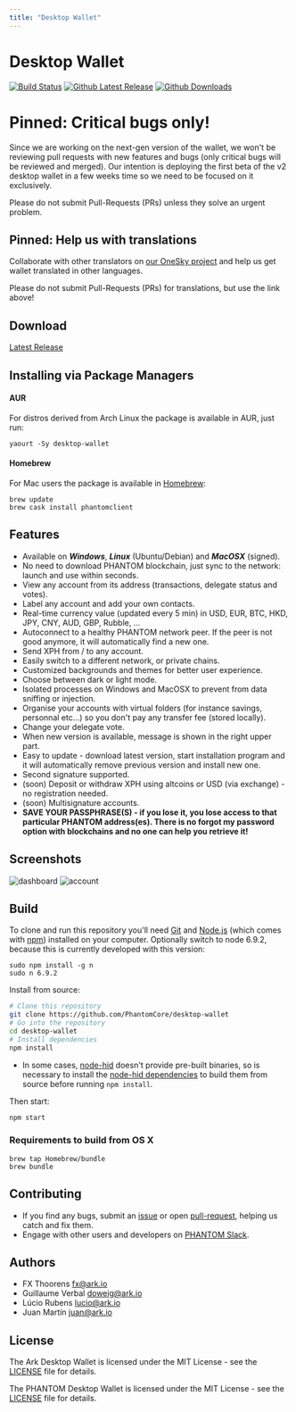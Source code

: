 ```yaml
---
title: "Desktop Wallet"
---
```


# Desktop Wallet

[![Build Status](https://travis-ci.org/Phantomchain/phantom-desktop.svg?branch=master)](https://travis-ci.org/Phantomchain/phantom-desktop)
[![Github Latest Release](https://img.shields.io/github/release/Phantomchain/phantom-desktop.svg)](https://github.com/Phantomchain/phantom-desktop/releases/latest)
[![Github Downloads](https://img.shields.io/github/downloads/Phantomchain/phantom-desktop/latest/total.svg?logo=github)](https://github.com/Phantomchain/phantom-desktop/releases/latest)

# Pinned: Critical bugs only!
Since we are working on the next-gen version of the wallet, we won't be reviewing pull requests with new features and bugs (only critical bugs will be reviewed and merged). Our intention is deploying the first beta of the v2 desktop wallet in a few weeks time so we need to be focused on it exclusively.

Please do not submit Pull-Requests (PRs) unless they solve an urgent problem.

## Pinned: Help us with translations
Collaborate with other translators on [our OneSky project](http://osjc1wl.oneskyapp.com/collaboration/project?id=95031) and help us get wallet translated in other languages.

Please do not submit Pull-Requests (PRs) for translations, but use the link above!

## Download
[Latest Release](https://github.com/PhantomCore/desktop-wallet/releases)

## Installing via Package Managers

#### AUR
For distros derived from Arch Linux the package is available in AUR, just run:

```
yaourt -Sy desktop-wallet
```

#### Homebrew
For Mac users the package is available in [Homebrew](https://brew.sh/):

```
brew update
brew cask install phantomclient
```

## Features
* Available on ***Windows***, ***Linux*** (Ubuntu/Debian) and ***MacOSX*** (signed).
* No need to download PHANTOM blockchain, just sync to the network: launch and use within seconds.
* View any account from its address (transactions, delegate status and votes).
* Label any account and add your own contacts.
* Real-time currency value (updated every 5 min) in USD, EUR, BTC, HKD, JPY, CNY, AUD, GBP, Rubble, ...
* Autoconnect to a healthy PHANTOM network peer. If the peer is not good anymore, it will automatically find a new one.
* Send XPH from / to any account.
* Easily switch to a different network, or private chains.
* Customized backgrounds and themes for better user experience.
* Choose between dark or light mode.
* Isolated processes on Windows and MacOSX to prevent from data sniffing or injection.
* Organise your accounts with virtual folders (for instance savings, personnal etc...) so you don't pay any transfer fee (stored locally).
* Change your delegate vote.
* When new version is available, message is shown in the right upper part.
* Easy to update - download latest version, start installation program and it will automatically remove previous version and install new one.
* Second signature supported.
* (soon) Deposit or withdraw XPH using altcoins or USD (via exchange) - no registration needed.
* (soon) Multisignature accounts.
* **SAVE YOUR PASSPHRASE(S) - if you lose it, you lose access to that particular PHANTOM address(es). There is no forgot my password option with blockchains and no one can help you retrieve it!**


## Screenshots
![dashboard](https://i.imgur.com/AVdyM16.jpg)
![account](https://i.imgur.com/DD8fx1O.jpg)

## Build

To clone and run this repository you'll need [Git](https://git-scm.com) and [Node.js](https://nodejs.org/en/download/) (which comes with [npm](http://npmjs.com)) installed on your computer. Optionally switch to node 6.9.2, because this is currently developed with this version:
```
sudo npm install -g n
sudo n 6.9.2
```

Install from source:
```bash
# Clone this repository
git clone https://github.com/PhantomCore/desktop-wallet
# Go into the repository
cd desktop-wallet
# Install dependencies
npm install
```

* In some cases, [node-hid](https://github.com/node-hid/node-hid) doesn't provide pre-built binaries, so is necessary to install the [node-hid dependencies](https://github.com/node-hid/node-hid#compiling-from-source) to build them from source before running `npm install`.

Then start:
```bash
npm start
```

### Requirements to build from OS X

```
brew tap Homebrew/bundle
brew bundle
```

## Contributing

* If you find any bugs, submit an [issue](../../issues) or open [pull-request](../../pulls), helping us catch and fix them.
* Engage with other users and developers on [PHANTOM Slack](https://phantom.org/slack/).

## Authors
- FX Thoorens <fx@ark.io>
- Guillaume Verbal <doweig@ark.io>
- Lúcio Rubens <lucio@ark.io>
- Juan Martín <juan@ark.io>

## License

The Ark Desktop Wallet is licensed under the MIT License - see the [LICENSE](./LICENSE) file for details.

The PHANTOM Desktop Wallet is licensed under the MIT License - see the [LICENSE](./LICENSE) file for details.
